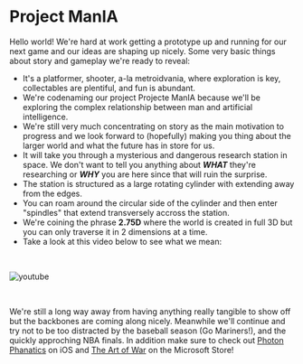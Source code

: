 # Project ManIA

Hello world! We're hard at work getting a prototype up and running for our next game and our ideas are shaping up nicely. Some very basic things about story and gameplay we're ready to reveal:


* It's a platformer, shooter, a-la metroidvania, where exploration is key, collectables are plentiful, and fun is abundant.
* We're codenaming our project Projecte ManIA because we'll be exploring the complex relationship between man and artificial intelligence.
* We're still very much concentrating on story as the main motivation to progress and we look forward to (hopefully) making you thing about the larger world and what the future has in store for us.
* It will take you through a mysterious and dangerous research station in space. We don't want to tell you anything about **_WHAT_** they're researching or **_WHY_** you are here since that will ruin the surprise.
* The station is structured as a large rotating cylinder with extending away from the edges.
* You can roam around the circular side of the cylinder and then enter "spindles" that extend transversely accross the station.
* We're coining the phrase **2.75D** where the world is created in full 3D but you can only traverse it in 2 dimensions at a time.
* Take a look at this video below to see what we mean:

&nbsp;

![youtube](ORLf0jRMyIg)

&nbsp;

We're still a long way away from having anything really tangible to show off but the backbones are coming along nicely. Meanwhile we'll continue and try not to be too distracted by the baseball season (Go Mariners!), and the quickly approching NBA finals.
In addition make sure to check out [Photon Phanatics](/games/photon-phantics) on iOS and [The Art of War](/games/the-art-of-war) on the Microsoft Store!